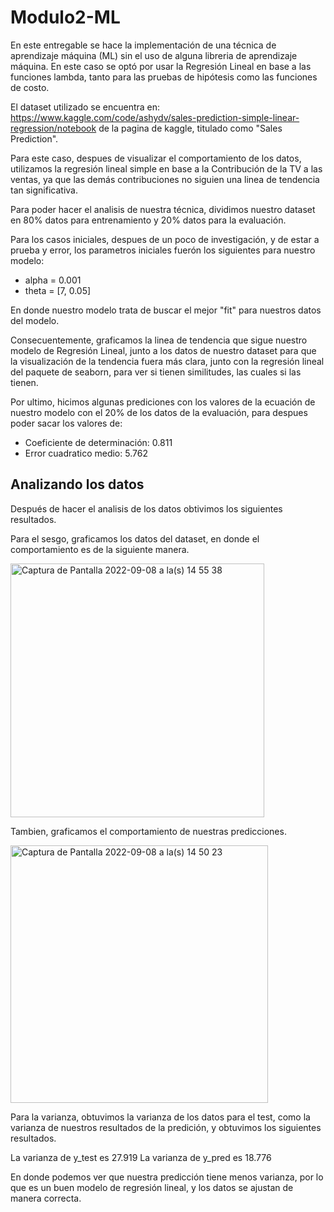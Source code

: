 # Modulo2-ML

En este entregable se hace la implementación de una técnica de aprendizaje máquina (ML) sin el uso de alguna libreria de aprendizaje máquina. En este caso se optó por usar la Regresión Lineal en base a las funciones lambda, tanto para las pruebas de hipótesis como las funciones de costo. 

El dataset utilizado se encuentra en: https://www.kaggle.com/code/ashydv/sales-prediction-simple-linear-regression/notebook
de la pagina de kaggle, titulado como "Sales Prediction".

Para este caso, despues de visualizar el comportamiento de los datos, utilizamos la regresión lineal simple en base a la Contribución de la TV a las ventas, ya que las demás contribuciones no siguien una linea de tendencia tan significativa. 

Para poder hacer el analisis de nuestra técnica, dividimos nuestro dataset en 80% datos para entrenamiento y 20% datos para la evaluación.

Para los casos iniciales, despues de un poco de investigación, y de estar a prueba y error, los parametros iniciales fuerón los siguientes para nuestro modelo:

* alpha = 0.001
* theta = [7, 0.05]

En donde nuestro modelo trata de buscar el mejor "fit" para nuestros datos del modelo. 

Consecuentemente, graficamos la linea de tendencia que sigue nuestro modelo de Regresión Lineal, junto a los datos de nuestro dataset para que la visualización de la tendencia fuera más clara, junto con la regresión lineal del paquete de seaborn, para ver si tienen similitudes, las cuales si las tienen. 

Por ultimo, hicimos algunas prediciones con los valores de la ecuación de nuestro modelo con el 20% de los datos de la evaluación, para despues poder sacar los valores de:

* Coeficiente de determinación: 0.811
* Error cuadratico medio: 5.762

## Analizando los datos 

Después de hacer el analisis de los datos obtivimos los siguientes resultados.

Para el sesgo, graficamos los datos del dataset, en donde el comportamiento es de la siguiente manera.

<img width="406" alt="Captura de Pantalla 2022-09-08 a la(s) 14 55 38" src="https://user-images.githubusercontent.com/111082680/189213954-bb919afc-b702-4a0b-a9eb-c39407fbde48.png">

Tambien, graficamos el comportamiento de nuestras predicciones.

<img width="412" alt="Captura de Pantalla 2022-09-08 a la(s) 14 50 23" src="https://user-images.githubusercontent.com/111082680/189214113-19713b52-6ace-4343-8409-e57f38e4fe84.png">

Para la varianza, obtuvimos la varianza de los datos para el test, como la varianza de nuestros resultados de la predición, y obtuvimos los siguientes resultados. 

La varianza de y_test es 27.919
La varianza de y_pred es 18.776

En donde podemos ver que nuestra predicción tiene menos varianza, por lo que es un buen modelo de regresión lineal, y los datos se ajustan de manera correcta. 




















